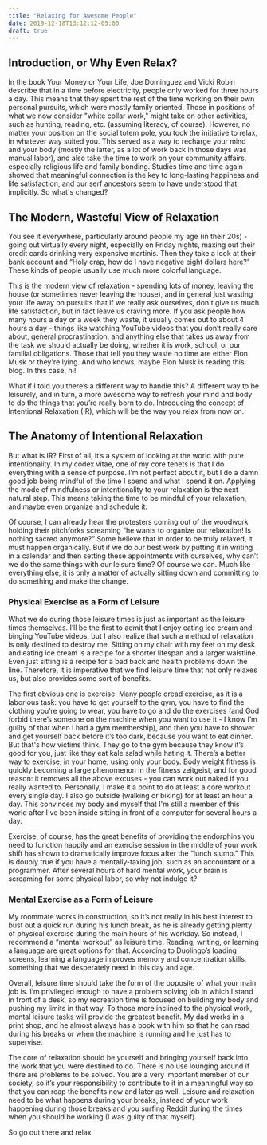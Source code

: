 ```yaml
---
title: "Relaxing for Awesome People"
date: 2019-12-18T13:12:12-05:00
draft: true
---
```


## Introduction, or Why Even Relax?

In the book Your Money or Your Life, Joe Dominguez and Vicki Robin describe that in a time before electricity, people only worked for three hours a day. This means that they spent the rest of the time working on their own personal pursuits, which were mostly family oriented. Those in positions of what we now consider "white collar work," might take on other activities, such as hunting, reading, etc. (assuming literacy, of course). However, no matter your position on the social totem pole, you took the initiative to relax, in whatever way suited you. This served as a way to recharge your mind and your body (mostly the latter, as a lot of work back in those days was manual labor), and also take the time to work on your community affairs, especially religious life and family bonding. Studies time and time again showed that meaningful connection is the key to long-lasting happiness and life satisfaction, and our serf ancestors seem to have understood that implicitly. So what's changed?

## The Modern, Wasteful View of Relaxation

You see it everywhere, particularly around people my age (in their 20s) - going out virtually every night, especially on Friday nights, maxing out their credit cards drinking very expensive martinis. Then they take a look at their bank account and “Holy crap, how do I have negative eight dollars here?" These kinds of people usually use much more colorful language.

This is the modern view of relaxation - spending lots of money, leaving the house (or sometimes never leaving the house), and in general just wasting your life away on pursuits that if we really ask ourselves, don't give us much life satisfaction, but in fact leave us craving more. If you ask people how many hours a day or a week they waste, it usually comes out to about 4 hours a day - things like watching YouTube videos that you don’t really care about, general procrastination, and anything else that takes us away from the task we should actually be doing, whether it is work, school, or our familial obligations. Those that tell you they waste no time are either Elon Musk or they're lying. And who knows, maybe Elon Musk is reading this blog. In this case, hi!

What if I told you there’s a different way to handle this? A different way to be leisurely, and in turn, a more awesome way to refresh your mind and body to do the things that you’re really born to do. Introducing the concept of Intentional Relaxation (IR), which will be the way you relax from now on.

## The Anatomy of Intentional Relaxation

But what is IR? First of all, it’s a system of looking at the world with pure intentionality. In my codex vitae, one of my core tenets is that I do everything with a sense of purpose. I’m not perfect about it, but I do a damn good job being mindful of the time I spend and what I spend it on. Applying the mode of mindfulness or intentionality to your relaxation is the next natural step. This means taking the time to be mindful of your relaxation, and maybe even organize and schedule it.

Of course, I can already hear the protesters coming out of the woodwork holding their pitchforks screaming “he wants to organize our relaxation! Is nothing sacred anymore?” Some believe that in order to be truly relaxed, it must happen organically. But if we do our best work by putting it in writing in a calendar and then setting these appointments with ourselves, why can’t we do the same things with our leisure time? Of course we can. Much like everything else, it is only a matter of actually sitting down and committing to do something and make the change.

### Physical Exercise as a Form of Leisure

What we do during those leisure times is just as important as the leisure times themselves. I’ll be the first to admit that I enjoy eating ice cream and binging YouTube videos, but I also realize that such a method of relaxation is only destined to destroy me. Sitting on my chair with my feet on my desk and eating ice cream is a recipe for a shorter lifespan and a larger waistline. Even just sitting is a recipe for a bad back and health problems down the line. Therefore, it is imperative that we find leisure time that not only relaxes us, but also provides some sort of benefits.

The first obvious one is exercise. Many people dread exercise, as it is a laborious task: you have to get yourself to the gym, you have to find the clothing you’re going to wear, you have to go and do the exercises (and God forbid there’s someone on the machine when you want to use it - I know I’m guilty of that when I had a gym membership), and then you have to shower and get yourself back before it’s too dark, because you want to eat dinner. But that's how victims think. They go to the gym because they know it’s good for you, just like they eat kale salad while hating it. There’s a better way to exercise, in your home, using only your body. Body weight fitness is quickly becoming a large phenomenon in the fitness zeitgeist, and for good reason: it removes all the above excuses - you can work out naked if you really wanted to. Personally, I make it a point to do at least a core workout every single day. I also go outside (walking or biking) for at least an hour a day. This convinces my body and myself that I'm still a member of this world after I've been inside sitting in front of a computer for several hours a day.

Exercise, of course, has the great benefits of providing the endorphins you need to function happily and an exercise session in the middle of your work shift has shown to dramatically improve focus after the “lunch slump.” This is doubly true if you have a mentally-taxing job, such as an accountant or a programmer. After several hours of hard mental work, your brain is screaming for some physical labor, so why not indulge it?

### Mental Exercise as a Form of Leisure

My roommate works in construction, so it’s not really in his best interest to bust out a quick run during his lunch break, as he is already getting plenty of physical exercise during the main hours of his workday. So instead, I recommend a “mental workout” as leisure time. Reading, writing, or learning a language are great options for that. According to Duolingo’s loading screens, learning a language improves memory and concentration skills, something that we desperately need in this day and age.

Overall, leisure time should take the form of the opposite of what your main job is. I’m privileged enough to have a problem solving job in which I stand in front of a desk, so my recreation time is focused on building my body and pushing my limits in that way. To those more inclined to the physical work, mental leisure tasks will provide the greatest
benefit. My dad works in a print shop, and he almost always has a book with him so that he can read during his breaks or when the machine is running and he just has to supervise.

The core of relaxation should be yourself and bringing yourself back into the work that you were destined to do. There is no use lounging around if there are problems to be solved. You are a very important member of our society, so it’s your responsibility to contribute to it in a meaningful way so that you can reap the benefits now and later as well.
Leisure and relaxation need to be what happens during your breaks, instead of your work happening during those breaks and you surfing Reddit during the times when you should be working (I was guilty of that myself).

So go out there and relax.


